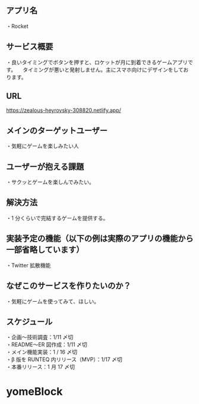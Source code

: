 
## アプリ名

・Rocket


## サービス概要

・良いタイミングでボタンを押すと、ロケットが月に到着できるゲームアプリです。
　タイミングが悪いと発射しません。主にスマホ向けにデザインをしております。

## URL
https://zealous-heyrovsky-308820.netlify.app/


## メインのターゲットユーザー

・気軽にゲームを楽しみたい人

## ユーザーが抱える課題

・サクッとゲームを楽しんでみたい。

## 解決方法

・1 分くらいで完結するゲームを提供する。

## 実装予定の機能（以下の例は実際のアプリの機能から一部省略しています）
・Twitter 拡散機能

## なぜこのサービスを作りたいのか？
・気軽にゲームを使ってみて、ほしい。

## スケジュール
・企画〜技術調査：1/11 〆切 <br>
・README〜ER 図作成：1/11 〆切  <br>
・メイン機能実装：1 / 16 〆切  <br>
・β 版を RUNTEQ 内リリース（MVP）：1/17 〆切 <br>
・本番リリース：1 月 17 〆切

# yomeBlock
